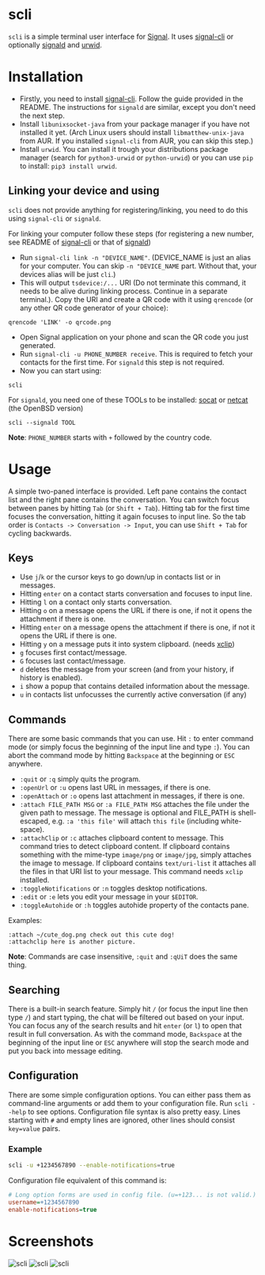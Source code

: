 # scli
`scli` is a simple terminal user interface for [Signal](https://signal.org). It uses [signal-cli](https://github.com/AsamK/signal-cli) or optionally [signald](https://github.com/thefinn93/signald) and [urwid](http://urwid.org/).

# Installation
- Firstly, you need to install [signal-cli](https://github.com/AsamK/signal-cli). Follow the guide provided in the README. The instructions for `signald` are similar, except you don't need the next step.
- Install `libunixsocket-java` from your package manager if you have not installed it yet. (Arch Linux users should install `libmatthew-unix-java` from AUR. If you installed `signal-cli` from AUR, you can skip this step.)
- Install `urwid`. You can install it trough your distributions package manager (search for `python3-urwid` or `python-urwid`) or you can use `pip` to install: `pip3 install urwid`.

## Linking your device and using
`scli` does not provide anything for registering/linking, you need to do this using `signal-cli` or `signald`.

For linking your computer follow these steps (for registering a new number, see README of [signal-cli](https://github.com/AsamK/signal-cli) or that of [signald](https://github.com/thefinn93/signald))
- Run `signal-cli link -n "DEVICE_NAME"`. (DEVICE_NAME is just an alias for your computer. You can skip `-n "DEVICE_NAME` part. Without that, your devices alias will be just `cli`.)
- This will output `tsdevice:/...` URI (Do not terminate this command, it needs to be alive during linking process. Continue in a separate terminal.). Copy the URI and create a QR code with it using `qrencode` (or any other QR code generator of your choice):
```
qrencode 'LINK' -o qrcode.png
```
- Open Signal application on your phone and scan the QR code you just generated.
- Run `signal-cli -u PHONE_NUMBER receive`. This is required to fetch your contacts for the first time. For `signald` this step is not required.
- Now you can start using:
```
scli
```
For `signald`, you need one of these TOOLs to be installed: [socat](http://www.dest-unreach.org/socat/) or [netcat](https://salsa.debian.org/debian/netcat-openbsd) (the OpenBSD version)
```
scli --signald TOOL
```

**Note**: `PHONE_NUMBER` starts with `+` followed by the country code.

# Usage
A simple two-paned interface is provided. Left pane contains the contact list and the right pane contains the conversation. You can switch focus between panes by hitting `Tab` (or `Shift + Tab`). Hitting tab for the first time focuses the conversation, hitting it again focuses to input line. So the tab order is `Contacts -> Conversation -> Input`, you can use `Shift + Tab` for cycling backwards.

## Keys
- Use `j`/`k` or the cursor keys to go down/up in contacts list or in messages.
- Hitting `enter` on a contact starts conversation and focuses to input line.
- Hitting `l` on a contact only starts conversation.
- Hitting `o` on a message opens the URL if there is one, if not it opens the attachment if there is one.
- Hitting `enter` on a message opens the attachment if there is one, if not it opens the URL if there is one.
- Hitting `y` on a message puts it into system clipboard. (needs [xclip](https://github.com/astrand/xclip))
- `g` focuses first contact/message.
- `G` focuses last contact/message.
- `d` deletes the message from your screen (and from your history, if history is enabled).
- `i` show a popup that contains detailed information about the message.
- `u` in contacts list unfocusses the currently active conversation (if any)

## Commands
There are some basic commands that you can use. Hit `:` to enter command mode (or simply focus the beginning of the input line and type `:`).
You can abort the command mode by hitting `Backspace` at the beginning or `ESC` anywhere.

- `:quit` or `:q` simply quits the program.
- `:openUrl` or `:u` opens last URL in messages, if there is one.
- `:openAttach` or `:o` opens last attachment in messages, if there is one.
- `:attach FILE_PATH MSG` or `:a FILE_PATH MSG` attaches the file under the given path to message. The message is optional and FILE_PATH is shell-escaped, e.g. `:a 'this file'` will attach `this file` (including white-space).
- `:attachClip` or `:c` attaches clipboard content to message. This command tries to detect clipboard content. If clipboard contains something with the mime-type `image/png` or `image/jpg`, simply attaches the image to message. If clipboard contains `text/uri-list` it attaches all the files in that URI list to your message. This command needs `xclip` installed.
- `:toggleNotifications` or `:n` toggles desktop notifications.
- `:edit` or `:e` lets you edit your message in your `$EDITOR`.
- `:toggleAutohide` or `:h` toggles autohide property of the contacts pane.

Examples:
```
:attach ~/cute_dog.png check out this cute dog!
:attachclip here is another picture.
```
**Note**: Commands are case insensitive, `:quit` and `:qUiT` does the same thing.

## Searching
There is a built-in search feature. Simply hit `/` (or focus the input line then type `/`) and start typing, the chat will be filtered out based on your input. You can focus any of the search results and hit `enter` (or `l`) to open that result in full conversation.
As with the command mode, `Backspace` at the beginning of the input line or `ESC` anywhere will stop the search mode and put you back into message editing.

## Configuration
There are some simple configuration options. You can either pass them as command-line arguments or add them to your configuration file. Run `scli --help` to see options. Configuration file syntax is also pretty easy. Lines starting with `#` and empty lines are ignored, other lines should consist `key=value` pairs.

### Example
```sh
scli -u +1234567890 --enable-notifications=true
```
Configuration file equivalent of this command is:
```ini
# Long option forms are used in config file. (u=+123... is not valid.)
username=+1234567890
enable-notifications=true
```

# Screenshots
![scli](screenshots/1.png?raw=true)
![scli](screenshots/2.png?raw=true)
![scli](screenshots/3.png?raw=true)
